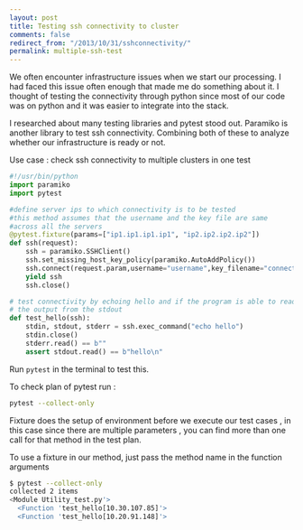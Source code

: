 ```yaml
---
layout: post
title: Testing ssh connectivity to cluster
comments: false
redirect_from: "/2013/10/31/sshconnectivity/"
permalink: multiple-ssh-test
---
```


We often encounter infrastructure issues when we start our processing. I had faced this issue often enough that made me do something about it. I thought of testing the connectivity through python since most of our code was on python and it was easier to integrate into the stack.

I researched about many testing libraries and pytest stood out. Paramiko is another library to test ssh connectivity. Combining both of these to analyze whether our infrastructure is ready or not.

Use case :  check ssh connectivity to multiple clusters in one test

~~~python
#!/usr/bin/python
import paramiko
import pytest

#define server ips to which connectivity is to be tested
#this method assumes that the username and the key file are same 
#across all the servers
@pytest.fixture(params=["ip1.ip1.ip1.ip1", "ip2.ip2.ip2.ip2"])
def ssh(request):
    ssh = paramiko.SSHClient()
    ssh.set_missing_host_key_policy(paramiko.AutoAddPolicy())
    ssh.connect(request.param,username="username",key_filename="connect.pem")
    yield ssh
    ssh.close()

# test connectivity by echoing hello and if the program is able to read
# the output from the stdout
def test_hello(ssh):
    stdin, stdout, stderr = ssh.exec_command("echo hello")
    stdin.close()
    stderr.read() == b""
    assert stdout.read() == b"hello\n"
~~~

Run `pytest` in the terminal to test this.

To check plan of pytest run :
~~~sh
pytest --collect-only
~~~

Fixture does the setup of environment before we execute our test cases , in this case since there are multiple parameters , you can find more than one call for that method in the test plan.

To use a fixture in our method, just pass the method name in the function arguments
~~~sh
$ pytest --collect-only
collected 2 items 
<Module Utility_test.py'>
  <Function 'test_hello[10.30.107.85]'>
  <Function 'test_hello[10.20.91.148]'>
~~~


